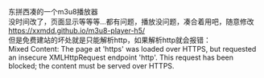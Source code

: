 东拼西凑的一个m3u8播放器<br>
没时间改了，页面显示等等等...都有问题，播放没问题，凑合着用吧，随意修改<br>
https://xxmdd.github.io/m3u8-player-h5/
<br>但是免费建站的坏处就是只能解析http，如果解析http就会报错：<br>
Mixed Content: The page at 'https' was loaded over HTTPS, but requested an insecure XMLHttpRequest endpoint 'http'. This request has been blocked; the content must be served over HTTPS.
